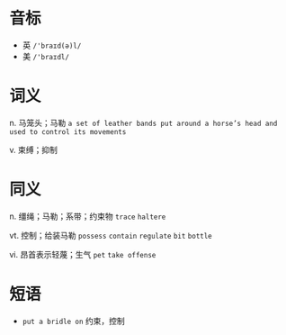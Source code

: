# 音标

- 英 `/'braɪd(ə)l/`
- 美 `/'braɪdl/`

# 词义

n. 马笼头；马勒
`a set of leather bands put around a horse’s head and used to control its movements`

v. 束缚；抑制


# 同义

n. 缰绳；马勒；系带；约束物
`trace` `haltere`

vt. 控制；给装马勒
`possess` `contain` `regulate` `bit` `bottle`

vi. 昂首表示轻蔑；生气
`pet` `take offense`

# 短语

- `put a bridle on` 约束，控制

